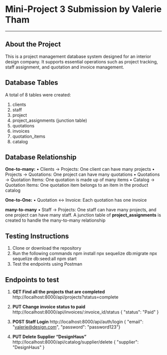 # Mini-Project 3 Submission by Valerie Tham

---

## About the Project

This is a project management database system designed for an interior design company. It supports essential operations such as project tracking, staff assignment, and quotation and invoice management.

## Database Tables

A total of 8 tables were created:

1. clients
2. staff
3. project
4. project_assignments (junction table)
5. quotations
6. invoices
7. quotation_items
8. catalog

## Database Relationship

**One-to-many:**
• Clients → Projects: One client can have many projects
• Projects → Quotations: One project can have many quotations
• Quotations → Quotation Items: One quotation is made up of many items
• Catalog → Quotation Items: One quotation item belongs to an item in the product catalog

**One-to-One:**
• Quotation ↔ Invoice: Each quotation has one invoice

**many-to-many**
• Staff → Projects: One staff can have many projects, and one project can have many staff. A junction table of **project_assignments** is created to handle the many-to-many relationship

## Testing Instructions

1. Clone or download the repository
2. Run the following commands
   npm install
   npx sequelize db:migrate
   npx sequelize db:seed:all
   npm start
3. Test the endpoints using Postman

## Endpoints to test

1. **GET Find all the projects that are completed**
   http://localhost:8000/api/projects?status=complete

2. **PUT Change invoice status to paid**
   http://localhost:8000/api/invoices/:invoice_id/status
   { "status": "Paid" }

3. **POST Staff Login**
   http://localhost:8000/api/auth/login
   { "email": "valerie@design.com", "password": "password123"}

4. **PUT Delete Supplier “DesignHaus”**
   http://localhost:8000/api/catalog/supplier/delete
   { "supplier": "DesignHaus" }
